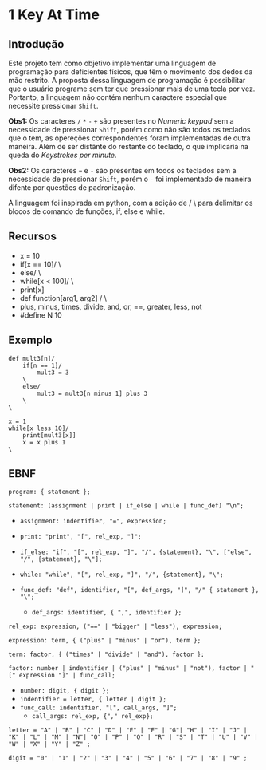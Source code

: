 # 1 Key At Time

## Introdução
Este projeto tem como objetivo implementar uma linguagem de programação para deficientes físicos, que têm o movimento dos dedos da mão restrito. A proposta dessa linguagem de programação é possibilitar que o usuário programe sem ter que pressionar mais de uma tecla por vez. Portanto, a linguagem não contém nenhum caractere especial que necessite pressionar `Shift`. 

**Obs1:** Os caracteres `/` `*` `-` `+` são presentes no *Numeric keypad* sem a necessidade de pressionar `Shift`, porém como não são todos os teclados que o tem, as opereções correspondentes foram implementadas de outra maneira. Além de ser distânte do restante do teclado, o que implicaria na queda do *Keystrokes per minute*.

**Obs2:** Os caracteres `=` e `-` são presentes em todos os teclados sem a necessidade de pressionar `Shift`, porém o `-` foi implementado de maneira difente por questões de padronização. 

A linguagem foi inspirada em python, com a adição de / \ para delimitar os blocos de comando de funções, if, else e while.

## Recursos
- x = 10
- if[x == 10]/  \
- else/  \
- while[x < 100]/  \
- print[x]
- def function[arg1, arg2] /  \
- plus, minus, times, divide, and, or, ==, greater, less, not
- #define N 10

## Exemplo
```
def mult3[n]/
    if[n == 1]/
        mult3 = 3
    \
    else/
        mult3 = mult3[n minus 1] plus 3
    \
\

x = 1
while[x less 10]/
    print[mult3[x]]
    x = x plus 1
\
```

## EBNF

`program: { statement };`

`statement: (assignment | print | if_else | while | func_def) "\n";`

- `assignment: indentifier, "=", expression;`

- `print: "print", "[", rel_exp, "]";`

- `if_else: "if", "[", rel_exp, "]", "/", {statement}, "\", ["else", "/", {statement}, "\"];`

- `while: "while", "[", rel_exp, "]", "/", {statement}, "\";`

- `func_def: "def", identifier, "[", def_args, "]", "/" { statament }, "\";`

  - `def_args: identifier, { ",", identifier };`

`rel_exp: expression, ("==" | "bigger" | "less"), expression;`

`expression: term, { ("plus" | "minus" | "or"), term };`

`term: factor, { ("times" | "divide" | "and"), factor };`

`factor: number | indentifier | ("plus" | "minus" | "not"), factor | "[" expression "]" | func_call;`
- `number: digit, { digit };`
- `indentifier = letter, { letter | digit };`
- `func_call: indentifier, "[", call_args, "]";`
  - `call_args: rel_exp, {"," rel_exp};`

`letter = "A" | "B" | "C" | "D" | "E" | "F" | "G"| "H" | "I" | "J" | "K" | "L" | "M" | "N"| "O" | "P" | "Q" | "R" | "S" | "T" | "U" | "V" | "W" | "X" | "Y" | "Z" ;`

`digit = "0" | "1" | "2" | "3" | "4" | "5" | "6" | "7" | "8" | "9" ;`
